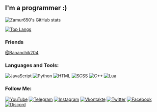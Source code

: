 ## I'm a programmer :)

![Zamur650's GitHub stats](https://github-readme-stats.vercel.app/api?username=Zamur650&show_icons=true&theme=dark)

[![Top Langs](https://github-readme-stats.vercel.app/api/top-langs/?username=Zamur650&show_icons=true&theme=dark&layout=compact)](https://github.com/Zamur650/github-readme-stats)

### Friends
[@Bananchik204](https://github.com/Bananchik204)

### Languages and Tools:
![JavaScript](https://img.shields.io/badge/-JavaScript-090909?style=for-the-badge&logo=JavaScript&logoColor=E9D54D)
![Python](https://img.shields.io/badge/-Python-090909?style=for-the-badge&logo=Python&logoColor=E9D54D)
![HTML](https://img.shields.io/badge/-HTML5-090909?style=for-the-badge&logo=html5&logoColor=e05d3a)
![SCSS](https://img.shields.io/badge/-SCSS-090909?style=for-the-badge&logo=sass&logoColor=C76494)
![C++](https://img.shields.io/badge/-C++-090909?style=for-the-badge&logo=C%2b%2b&logoColor=6296CC)
![Lua](https://img.shields.io/badge/-LUA-090909?style=for-the-badge&logo=LUA&logoColor=35357a)

### Follow Me:
[![YouTube](https://img.shields.io/badge/-YouTube-090909?style=for-the-badge&logo=YouTube&logoColor=FF0000)](https://www.youtube.com/channel/UCkr6i6Gnv5ESl8532iLLwDw)
[![Telegram](https://img.shields.io/badge/-Telegram-090909?style=for-the-badge&logo=telegram&logoColor=27A0D9)](https://t.me/AlexR650)
[![Instagram](https://img.shields.io/badge/-Instagram-090909?style=for-the-badge&logo=instagram&logoColor=B4068E)](https://www.instagram.com/zamur_mur)
[![Vkontakte](https://img.shields.io/badge/-Vkontakte-090909?style=for-the-badge&logo=Vk&logoColor=4F7DB3)](https://vk.com/rubin_alexey)
[![Twitter](https://img.shields.io/badge/-Twitter-090909?style=for-the-badge&logo=Twitter&logoColor=1C9DEB)](https://twitter.com/zamur650)
[![Facebook](https://img.shields.io/badge/-Facebook-090909?style=for-the-badge&logo=Facebook&logoColor=1195F5)](https://www.facebook.com/Zamur650)
[![Discord](https://img.shields.io/badge/-Discord-090909?style=for-the-badge&logo=Discord&logoColor=6f84d2)](https://discord.gg/gWeyxaVXtp)
